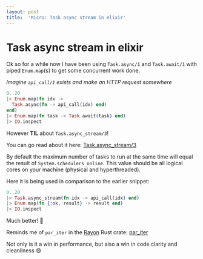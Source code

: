 ```yaml
---
layout: post
title:  'Micro: Task async stream in elixir'
---
```


# Task async stream in elixir

Ok so for a while now I have been using `Task.async/1` and `Task.await/1` with piped `Enum.map`(s) to get some concurrent work done.

_Imagine `api_call/1` exists and make an HTTP request somewhere_

```elixir
0..20
|> Enum.map(fn idx ->
  Task.async(fn -> api_call(idx) end)
end)
|> Enum.map(fn task -> Task.await(task) end)
|> IO.inspect
```

However **TIL** about `Task.async_stream/3`!

You can go read about it here: [Task.async_stream/3](https://hexdocs.pm/elixir/Task.html#async_stream/5)

By default the maximum number of tasks to run at the same time will equal the result of `System.schedulers_online`. This value should be all logical cores on your machine (physical and hyperthreaded).

Here it is being used in comparison to the earlier snippet:

```elixir
0..20
|> Task.async_stream(fn idx -> api_call(idx) end)
|> Enum.map(fn {:ok, result} -> result end)
|> IO.inspect
```

Much better! :tada:

Reminds me of `par_iter` in the [Rayon](https://crates.io/crates/rayon) Rust crate: [par_iter](https://docs.rs/rayon/0.6.0/rayon/par_iter/index.html)

Not only is it a win in performance, but also a win in code clarity and cleanliness :smile:
